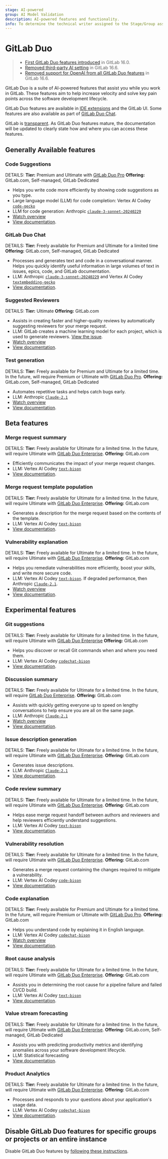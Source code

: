 ```yaml
---
stage: AI-powered
group: AI Model Validation
description: AI-powered features and functionality.
info: To determine the technical writer assigned to the Stage/Group associated with this page, see https://handbook.gitlab.com/handbook/product/ux/technical-writing/#assignments
---
```


# GitLab Duo

> - [First GitLab Duo features introduced](https://about.gitlab.com/blog/2023/05/03/gitlab-ai-assisted-features/) in GitLab 16.0.
> - [Removed third-party AI setting](https://gitlab.com/gitlab-org/gitlab/-/merge_requests/136144) in GitLab 16.6.
> - [Removed support for OpenAI from all GitLab Duo features](https://gitlab.com/groups/gitlab-org/-/epics/10964) in GitLab 16.6.

GitLab Duo is a suite of AI-powered features that assist you while you work in GitLab.
These features aim to help increase velocity and solve key pain points across the software development lifecycle.

GitLab Duo features are available in [IDE extensions](../editor_extensions/index.md) and the GitLab UI.
Some features are also available as part of [GitLab Duo Chat](gitlab_duo_chat_examples.md).

GitLab is [transparent](https://handbook.gitlab.com/handbook/values/#transparency).
As GitLab Duo features mature, the documentation will be updated to clearly state
how and where you can access these features.

## Generally Available features

### Code Suggestions

DETAILS:
**Tier:** Premium and Ultimate with [GitLab Duo Pro](../subscriptions/subscription-add-ons.md)
**Offering:** GitLab.com, Self-managed, GitLab Dedicated

- Helps you write code more efficiently by showing code suggestions as you type.
- Large language model (LLM) for code completion: Vertex AI Codey [`code-gecko`](https://cloud.google.com/vertex-ai/generative-ai/docs/model-reference/code-completion)
- LLM for code generation: Anthropic [`claude-3-sonnet-20240229`](https://docs.anthropic.com/claude/docs/models-overview)
- <i class="fa fa-youtube-play youtube" aria-hidden="true"></i> [Watch overview](https://www.youtube.com/watch?v=hCAyCTacdAQ)
- [View documentation](project/repository/code_suggestions/index.md).

### GitLab Duo Chat

DETAILS:
**Tier:** Freely available for Premium and Ultimate for a limited time
**Offering:** GitLab.com, Self-managed, GitLab Dedicated

- Processes and generates text and code in a conversational manner.
  Helps you quickly identify useful information in large volumes of text in issues, epics, code, and GitLab documentation.
- LLM: Anthropic [`claude-3-sonnet-20240229`](https://docs.anthropic.com/en/docs/models-overview#claude-3-a-new-generation-of-ai) and Vertex AI Codey [`textembedding-gecko`](https://cloud.google.com/vertex-ai/generative-ai/docs/embeddings/get-text-embeddings)
- [View documentation](gitlab_duo_chat.md).

### Suggested Reviewers

DETAILS:
**Tier:** Ultimate
**Offering:** GitLab.com

- Assists in creating faster and higher-quality reviews by automatically suggesting reviewers for your merge request.
- LLM: GitLab creates a machine learning model for each project, which is used to generate reviewers. [View the issue](https://gitlab.com/gitlab-org/modelops/applied-ml/applied-ml-updates/-/issues/10).
- <i class="fa fa-youtube-play youtube" aria-hidden="true"></i> [Watch overview](https://www.youtube.com/watch?v=ivwZQgh4Rxw)
- [View documentation](project/merge_requests/reviews/index.md#gitlab-duo-suggested-reviewers).

### Test generation

DETAILS:
**Tier:** Freely available for Premium and Ultimate for a limited time. In the future, will require Premium or Ultimate with [GitLab Duo Pro](../subscriptions/subscription-add-ons.md).
**Offering:** GitLab.com, Self-managed, GitLab Dedicated

- Automates repetitive tasks and helps catch bugs early.
- LLM: Anthropic [`Claude-2.1`](https://docs.anthropic.com/claude/docs/models-overview#model-comparison)
- <i class="fa fa-youtube-play youtube" aria-hidden="true"></i> [Watch overview](https://www.youtube.com/watch?v=g6MS1JsRWgs)
- [View documentation](gitlab_duo_chat_examples.md#write-tests-in-the-ide).

## Beta features

### Merge request summary

DETAILS:
**Tier:** Freely available for Ultimate for a limited time. In the future, will require Ultimate with [GitLab Duo Enterprise](../subscriptions/subscription-add-ons.md).
**Offering:** GitLab.com

- Efficiently communicates the impact of your merge request changes.
- LLM: Vertex AI Codey [`text-bison`](https://cloud.google.com/vertex-ai/generative-ai/docs/model-reference/text)
- [View documentation](project/merge_requests/ai_in_merge_requests.md#summarize-merge-request-changes).

### Merge request template population

DETAILS:
**Tier:** Freely available for Ultimate for a limited time. In the future, will require Ultimate with [GitLab Duo Enterprise](../subscriptions/subscription-add-ons.md).
**Offering:** GitLab.com

- Generates a description for the merge request based on the contents of the template.
- LLM: Vertex AI Codey [`text-bison`](https://cloud.google.com/vertex-ai/generative-ai/docs/model-reference/text)
- [View documentation](project/merge_requests/ai_in_merge_requests.md#fill-in-merge-request-templates).

### Vulnerability explanation

DETAILS:
**Tier:** Freely available for Ultimate for a limited time. In the future, will require Ultimate with [GitLab Duo Enterprise](../subscriptions/subscription-add-ons.md).
**Offering:** GitLab.com

- Helps you remediate vulnerabilities more efficiently, boost your skills, and write more secure code.
- LLM: Vertex AI Codey [`text-bison`](https://cloud.google.com/vertex-ai/generative-ai/docs/model-reference/text). If degraded performance, then Anthropic [`Claude-2.1`](https://docs.anthropic.com/claude/docs/models-overview#model-comparison).
- <i class="fa fa-youtube-play youtube" aria-hidden="true"></i> [Watch overview](https://www.youtube.com/watch?v=6sDf73QOav8)
- [View documentation](application_security/vulnerabilities/index.md#explaining-a-vulnerability).

## Experimental features

### Git suggestions

DETAILS:
**Tier:** Freely available for Ultimate for a limited time. In the future, will require Ultimate with [GitLab Duo Enterprise](../subscriptions/subscription-add-ons.md)
**Offering:** GitLab.com

- Helps you discover or recall Git commands when and where you need them.
- LLM: Vertex AI Codey [`codechat-bison`](https://cloud.google.com/vertex-ai/generative-ai/docs/model-reference/code-chat)
- [View documentation](../editor_extensions/gitlab_cli/index.md#git-suggestions).

### Discussion summary

DETAILS:
**Tier:** Freely available for Ultimate for a limited time. In the future, will require [GitLab Duo Enterprise](../subscriptions/subscription-add-ons.md).
**Offering:** GitLab.com

- Assists with quickly getting everyone up to speed on lengthy conversations to help ensure you are all on the same page.
- LLM: Anthropic [`Claude-2.1`](https://docs.anthropic.com/claude/docs/models-overview#model-comparison)
- <i class="fa fa-youtube-play youtube" aria-hidden="true"></i> [Watch overview](https://www.youtube.com/watch?v=IcdxLfTIUgc)
- [View documentation](ai_experiments.md#summarize-issue-discussions-with-discussion-summary).

### Issue description generation

DETAILS:
**Tier:** Freely available for Ultimate for a limited time. In the future, will require Ultimate with [GitLab Duo Enterprise](../subscriptions/subscription-add-ons.md).
**Offering:** GitLab.com

- Generates issue descriptions.
- LLM: Anthropic [`Claude-2.1`](https://docs.anthropic.com/claude/docs/models-overview#model-comparison)
- [View documentation](ai_experiments.md#summarize-an-issue-with-issue-description-generation).

### Code review summary

DETAILS:
**Tier:** Freely available for Ultimate for a limited time. In the future, will require Ultimate with [GitLab Duo Enterprise](../subscriptions/subscription-add-ons.md).
**Offering:** GitLab.com

- Helps ease merge request handoff between authors and reviewers and help reviewers efficiently understand suggestions.
- LLM: Vertex AI Codey [`text-bison`](https://cloud.google.com/vertex-ai/generative-ai/docs/model-reference/text)
- [View documentation](project/merge_requests/ai_in_merge_requests.md#summarize-my-merge-request-review).

### Vulnerability resolution

DETAILS:
**Tier:** Freely available for Ultimate for a limited time. In the future, will require Ultimate with [GitLab Duo Enterprise](../subscriptions/subscription-add-ons.md).
**Offering:** GitLab.com

- Generates a merge request containing the changes required to mitigate a vulnerability.
- LLM: Vertex AI Codey [`code-bison`](https://cloud.google.com/vertex-ai/generative-ai/docs/model-reference/code-generation)
- [View documentation](application_security/vulnerabilities/index.md#vulnerability-resolution).

### Code explanation

DETAILS:
**Tier:** Freely available for Premium and Ultimate for a limited time. In the future, will require Premium or Ultimate with [GitLab Duo Pro](../subscriptions/subscription-add-ons.md).
**Offering:** GitLab.com

- Helps you understand code by explaining it in English language.
- LLM: Vertex AI Codey [`codechat-bison`](https://cloud.google.com/vertex-ai/generative-ai/docs/model-reference/code-chat)
- <i class="fa fa-youtube-play youtube" aria-hidden="true"></i> [Watch overview](https://www.youtube.com/watch?v=1izKaLmmaCA)
- [View documentation](ai_experiments.md#explain-code-in-the-web-ui-with-code-explanation).

### Root cause analysis

DETAILS:
**Tier:** Freely available for Ultimate for a limited time. In the future, will require Ultimate with [GitLab Duo Enterprise](../subscriptions/subscription-add-ons.md).
**Offering:** GitLab.com

- Assists you in determining the root cause for a pipeline failure and failed CI/CD build.
- LLM: Vertex AI Codey [`text-bison`](https://cloud.google.com/vertex-ai/generative-ai/docs/model-reference/text)
- [View documentation](ai_experiments.md#root-cause-analysis).

### Value stream forecasting

DETAILS:
**Tier:** Freely available for Ultimate for a limited time. In the future, will require Ultimate with [GitLab Duo Enterprise](../subscriptions/subscription-add-ons.md).
**Offering:** GitLab.com, Self-managed, GitLab Dedicated

- Assists you with predicting productivity metrics and identifying anomalies across your software development lifecycle.
- LLM: Statistical forecasting
- [View documentation](ai_experiments.md#forecast-deployment-frequency-with-value-stream-forecasting).

### Product Analytics

DETAILS:
**Tier:** Freely available for Ultimate for a limited time. In the future, will require Ultimate with [GitLab Duo Enterprise](../subscriptions/subscription-add-ons.md).
**Offering:** GitLab.com

- Processes and responds to your questions about your application's usage data.
- LLM: Vertex AI Codey [`codechat-bison`](https://cloud.google.com/vertex-ai/generative-ai/docs/model-reference/code-chat)
- [View documentation](analytics/analytics_dashboards.md#generate-a-custom-visualization-with-gitlab-duo).

## Disable GitLab Duo features for specific groups or projects or an entire instance

Disable GitLab Duo features by [following these instructions](ai_features_enable.md).
